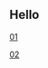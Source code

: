 <!-- <link rel="stylesheet" type="text/css" href="style.css"/> -->
## Hello  
    
  
[01](posts/post_01.md)  

[02](posts/post_02.md)
